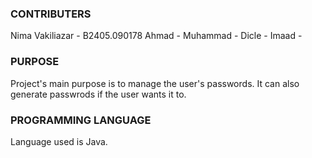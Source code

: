 ### CONTRIBUTERS

Nima Vakiliazar - B2405.090178 
Ahmad - 
Muhammad - 
Dicle - 
Imaad - 

### PURPOSE
Project's main purpose is to manage the user's passwords. It can also generate passwrods if the user wants it to.

### PROGRAMMING LANGUAGE
Language used is Java. 
